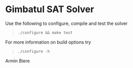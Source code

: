 # Gimbatul SAT Solver

Use the following to configure, compile and test the solver

> `./configure && make test`

For more information on build options try

> `./configure -h`


Armin Biere
